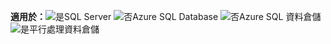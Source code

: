 <Token>**適用於：**![是](media/yes.png)SQL Server ![否](media/no.png)Azure SQL Database ![否](media/no.png)Azure SQL 資料倉儲 ![是](media/yes.png)平行處理資料倉儲 </Token>
